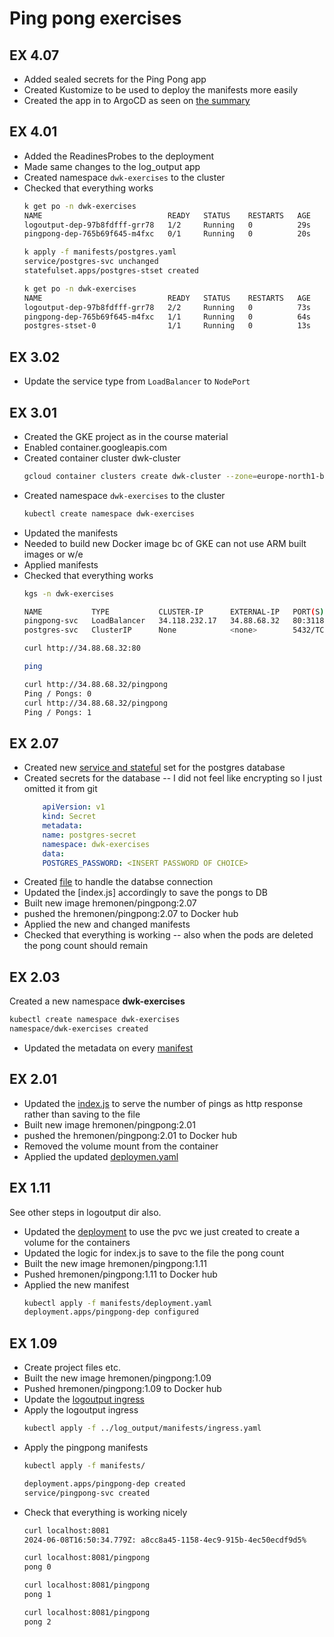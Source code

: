 # Ping pong exercises

## EX 4.07

- Added sealed secrets for the Ping Pong app
- Created Kustomize to be used to deploy the manifests more easily
- Created the app in to ArgoCD as seen on [the summary](./argo_deployment.png)

## EX 4.01

- Added the ReadinesProbes to the deployment
- Made same changes to the log_output app
- Created namespace `dwk-exercises` to the cluster
- Checked that everything works
    ```bash
    k get po -n dwk-exercises         
    NAME                            READY   STATUS    RESTARTS   AGE
    logoutput-dep-97b8fdfff-grr78   1/2     Running   0          29s
    pingpong-dep-765b69f645-m4fxc   0/1     Running   0          20s

    k apply -f manifests/postgres.yaml
    service/postgres-svc unchanged
    statefulset.apps/postgres-stset created

    k get po -n dwk-exercises
    NAME                            READY   STATUS    RESTARTS   AGE
    logoutput-dep-97b8fdfff-grr78   2/2     Running   0          73s
    pingpong-dep-765b69f645-m4fxc   1/1     Running   0          64s
    postgres-stset-0                1/1     Running   0          13s
    ```

## EX 3.02

- Update the service type from `LoadBalancer` to `NodePort`

## EX 3.01

- Created the GKE project as in the course material
- Enabled container.googleapis.com
- Created container cluster dwk-cluster
    ```bash
    gcloud container clusters create dwk-cluster --zone=europe-north1-b --cluster-version=1.29
    ```
- Created namespace `dwk-exercises` to the cluster
    ```bash
    kubectl create namespace dwk-exercises
    ```
- Updated the manifests
- Needed to build new Docker image bc of GKE can not use ARM built images or w/e
- Applied manifests
- Checked that everything works
    ```bash
    kgs -n dwk-exercises  

    NAME           TYPE           CLUSTER-IP      EXTERNAL-IP   PORT(S)        AGE
    pingpong-svc   LoadBalancer   34.118.232.17   34.88.68.32   80:31186/TCP   8m2s
    postgres-svc   ClusterIP      None            <none>        5432/TCP       8m3s

    curl http://34.88.68.32:80

    ping                             

    curl http://34.88.68.32/pingpong
    Ping / Pongs: 0                                                                                       
    curl http://34.88.68.32/pingpong
    Ping / Pongs: 1
    ```

## EX 2.07

- Created new [service and stateful](./manifests/postgres.yaml) set for the postgres database
- Created secrets for the database -- I did not feel like encrypting so I just omitted it from git
    ```yaml
        apiVersion: v1
        kind: Secret
        metadata:
        name: postgres-secret
        namespace: dwk-exercises
        data:
        POSTGRES_PASSWORD: <INSERT PASSWORD OF CHOICE>
    ```
- Created [file](./database.js) to handle the databse connection
- Updated the [index.js] accordingly to save the pongs to DB
- Built new image hremonen/pingpong:2.07
- pushed the hremonen/pingpong:2.07 to Docker hub
- Applied the new and changed manifests
- Checked that everything is working -- also when the pods are deleted the pong count should remain


## EX 2.03

Created a new namespace **dwk-exercises** 
```bash
kubectl create namespace dwk-exercises
namespace/dwk-exercises created
```

- Updated the metadata on every [manifest](./manifests/)

## EX 2.01

- Updated the [index.js](./index.js) to serve the number of pings as http response rather than saving to the file
- Built new image hremonen/pingpong:2.01
- pushed the hremonen/pingpong:2.01 to Docker hub
- Removed the volume mount from the container
- Applied the updated [deploymen.yaml](./manifests/deployment.yaml)

## EX 1.11

See other steps in logoutput dir also.

- Updated the [deployment](./manifests/deployment.yaml) to use the pvc we just created to create a volume for the containers
- Updated the logic for index.js to save to the file the pong count
- Built the new image hremonen/pingpong:1.11
- Pushed hremonen/pingpong:1.11 to Docker hub
- Applied the new manifest
    ```bash
    kubectl apply -f manifests/deployment.yaml
    deployment.apps/pingpong-dep configured
    ```

## EX 1.09

- Create project files etc.
- Built the new image hremonen/pingpong:1.09
- Pushed hremonen/pingpong:1.09 to Docker hub
- Update the [logoutput ingress](../log_output/manifests/ingress.yaml)
- Apply the logoutput ingress
    ```bash
    kubectl apply -f ../log_output/manifests/ingress.yaml     
    ```
- Apply the pingpong manifests
    ```bash
    kubectl apply -f manifests/     

    deployment.apps/pingpong-dep created
    service/pingpong-svc created
    ```
- Check that everything is working nicely
    ```bash
    curl localhost:8081
    2024-06-08T16:50:34.779Z: a8cc8a45-1158-4ec9-915b-4ec50ecdf9d5%   

    curl localhost:8081/pingpong
    pong 0                         

    curl localhost:8081/pingpong
    pong 1                                                                                                                                                              

    curl localhost:8081/pingpong
    pong 2
    ```